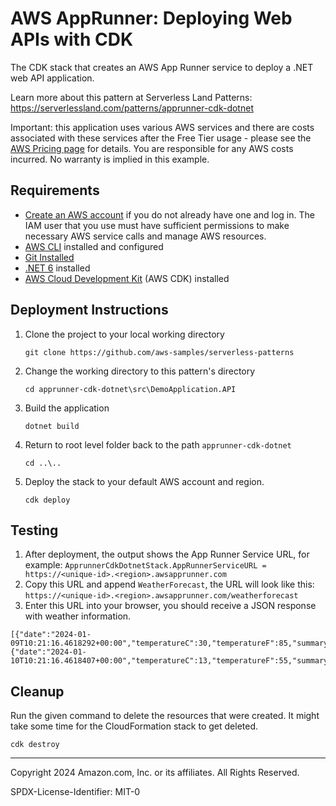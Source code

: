 # AWS AppRunner: Deploying Web APIs with CDK

The CDK stack that creates an AWS App Runner service to deploy a .NET web API application.

Learn more about this pattern at Serverless Land Patterns: https://serverlessland.com/patterns/apprunner-cdk-dotnet

Important: this application uses various AWS services and there are costs associated with these services after the Free Tier usage - please see the [AWS Pricing page](https://aws.amazon.com/pricing/) for details. You are responsible for any AWS costs incurred. No warranty is implied in this example.

## Requirements

* [Create an AWS account](https://portal.aws.amazon.com/gp/aws/developer/registration/index.html) if you do not already have one and log in. The IAM user that you use must have sufficient permissions to make necessary AWS service calls and manage AWS resources.
* [AWS CLI](https://docs.aws.amazon.com/cli/latest/userguide/install-cliv2.html) installed and configured
* [Git Installed](https://git-scm.com/book/en/v2/Getting-Started-Installing-Git)
* [.NET 6](https://dotnet.microsoft.com/en-us/download/dotnet/6.0) installed
* [AWS Cloud Development Kit](https://docs.aws.amazon.com/cdk/latest/guide/cli.html) (AWS CDK) installed

## Deployment Instructions

1. Clone the project to your local working directory
    ```
    git clone https://github.com/aws-samples/serverless-patterns
    ```
2. Change the working directory to this pattern's directory
    ```
    cd apprunner-cdk-dotnet\src\DemoApplication.API
    ```
3. Build the application
    ```
    dotnet build
    ```
4. Return to root level folder back to the path `apprunner-cdk-dotnet`
    ```
    cd ..\..
    ```
5. Deploy the stack to your default AWS account and region.
    ```
    cdk deploy
    ```

## Testing

1. After deployment, the output shows the App Runner Service URL, for example: `ApprunnerCdkDotnetStack.AppRunnerServiceURL = https://<unique-id>.<region>.awsapprunner.com`
2. Copy this URL and append `WeatherForecast`, the URL will look like this: `https://<unique-id>.<region>.awsapprunner.com/weatherforecast`
3. Enter this URL into your browser, you should receive a JSON response with weather information.

```
[{"date":"2024-01-09T10:21:16.4618292+00:00","temperatureC":30,"temperatureF":85,"summary":"Chilly"},{"date":"2024-01-10T10:21:16.4618407+00:00","temperatureC":13,"temperatureF":55,"summary":"Mild"}]
```

## Cleanup
Run the given command to delete the resources that were created. It might take some time for the CloudFormation stack to get deleted.
```
cdk destroy
```

----
Copyright 2024 Amazon.com, Inc. or its affiliates. All Rights Reserved.

SPDX-License-Identifier: MIT-0